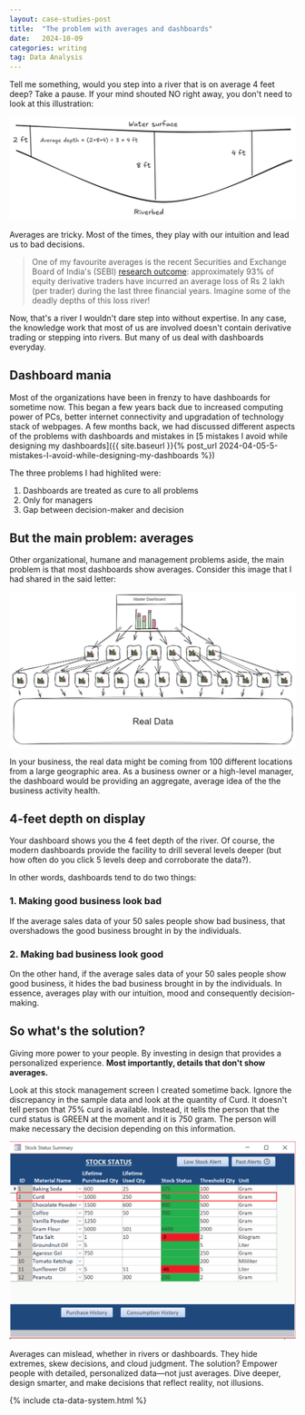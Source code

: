 ```yaml
---
layout: case-studies-post
title:  "The problem with averages and dashboards"
date:   2024-10-09
categories: writing
tag: Data Analysis
---
```

Tell me something, would you step into a river that is on average 4 feet deep?
Take a pause. If your mind shouted NO right away, you don't need to look at this illustration:

<div class="image-container-caption">
  <img src="/assets/images/averages_dashboard_1.png" alt="Average depth of river">
  <p></p>
</div>

Averages are tricky.
Most of the times, they play with our intuition and lead us to bad decisions.

> One of my favourite averages is the recent Securities and Exchange Board of India's (SEBI) [research outcome](https://www.business-standard.com/markets/news/over-93-retail-traders-lost-money-in-f-o-in-three-years-says-sebi-124092300853_1.html): approximately 93% of equity derivative traders have incurred an average loss of Rs 2 lakh (per trader) during the last three financial years.
> Imagine some of the deadly depths of this loss river!

Now, that's a river I wouldn't dare step into without expertise.
In any case, the knowledge work that most of us are involved doesn't contain derivative trading or stepping into rivers.
But many of us deal with dashboards everyday.

## Dashboard mania
Most of the organizations have been in frenzy to have dashboards for sometime now. This began a few years back due to increased computing power of PCs, better internet connectivity and upgradation of technology stack of webpages.
A few months back, we had discussed different aspects of the problems with dashboards and mistakes in [5 mistakes I avoid while designing my dashboards]({{ site.baseurl }}{% post_url 2024-04-05-5-mistakes-I-avoid-while-designing-my-dashboards %})

The three problems I had highlited were:
1. Dashboards are treated as cure to all problems
2. Only for managers
3. Gap between decision-maker and decision

## But the main problem: averages
Other organizational, humane and management problems aside, the main problem is that most dashboards show averages.
Consider this image that I had shared in the said letter:

<div class="image-container-caption">
  <img src="/assets/images/averages_dashboard_2.png" alt="Dashboards of dashboards">
  <p></p>
</div>

In your business, the real data might be coming from 100 different locations from a large geographic area.
As a business owner or a high-level manager, the dashboard would be providing an aggregate, average idea of the the business activity health.

## 4-feet depth on display
Your dashboard shows you the 4 feet depth of the river. Of course, the modern dashboards provide the facility to drill several levels deeper (but how often do you click 5 levels deep and corroborate the data?).

In other words, dashboards tend to do two things:

### 1. Making good business look bad
If the average sales data of your 50 sales people show bad business, that overshadows the good business brought in by the individuals.

### 2. Making bad business look good
On the other hand, if the average sales data of your 50 sales people show good business, it hides the bad business brought in by the individuals.
In essence, averages play with our intuition, mood and consequently decision-making.

## So what's the solution?
Giving more power to your people. By investing in design that provides a personalized experience.
**Most importantly, details that don't show averages.**

Look at this stock management screen I created sometime back. Ignore the discrepancy in the sample data and look at the quantity of Curd. It doesn't tell person that 75% curd is available.
Instead, it tells the person that the curd status is GREEN at the moment and it is 750 gram.
The person will make necessary the decision depending on this information. 

<div class="image-container-caption">
  <img src="/assets/images/averages_dashboard_3.png" alt="Empowering people through details">
  <p></p>
</div>

Averages can mislead, whether in rivers or dashboards. They hide extremes, skew decisions, and cloud judgment. The solution? Empower people with detailed, personalized data—not just averages. Dive deeper, design smarter, and make decisions that reflect reality, not illusions.

{% include cta-data-system.html %}
